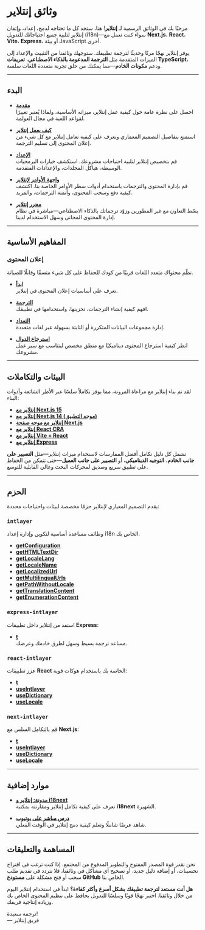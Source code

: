 # وثائق إنتلاير

مرحبًا بك في الوثائق الرسمية لـ **إنتلاير**! هنا، ستجد كل ما تحتاجه لدمج، إعداد، وإتقان إنتلاير لتلبية جميع احتياجاتك للتدويل (i18n)—سواء كنت تعمل مع **Next.js**، **React**، **Vite**، **Express**، أو بيئة JavaScript أخرى.

يوفر إنتلاير نهجًا مرنًا وحديثًا لترجمة تطبيقك. ستوجهك وثائقنا من التثبيت والإعداد إلى الميزات المتقدمة مثل **الترجمة المدعومة بالذكاء الاصطناعي**، **تعريفات TypeScript**، ودعم **مكونات الخادم**—مما يمكنك من خلق تجربة متعددة اللغات سلسة.

---

## البدء

- **[مقدمة](https://github.com/aymericzip/intlayer/blob/main/docs/ar/introduction.md)**  
  احصل على نظرة عامة حول كيفية عمل إنتلاير، ميزاته الأساسية، ولماذا يُعتبر تغييرًا لقواعد اللعبة في مجال العولمة.

- **[كيف يعمل إنتلاير](https://github.com/aymericzip/intlayer/blob/main/docs/ar/how_works_intlayer.md)**  
  استمتع بتفاصيل التصميم المعماري وتعرف على كيفية تعامل إنتلاير مع كل شيء من إعلان المحتوى إلى تسليم الترجمة.

- **[الإعداد](https://github.com/aymericzip/intlayer/blob/main/docs/ar/configuration.md)**  
  قم بتخصيص إنتلاير لتلبية احتياجات مشروعك. استكشف خيارات البرمجيات الوسيطة، هياكل المجلدات، والإعدادات المتقدمة.

- **[واجهة الأوامر لإنتلاير](https://github.com/aymericzip/intlayer/blob/main/docs/ar/intlayer_cli.md)**  
  قم بإدارة المحتوى والترجمات باستخدام أدوات سطر الأوامر الخاصة بنا. اكتشف كيفية دفع وسحب المحتوى، وأتمتة الترجمات، والمزيد.

- **[محرر إنتلاير](https://github.com/aymericzip/intlayer/blob/main/docs/ar/intlayer_editor.md)**  
  بسّط التعاون مع غير المطورين وزوّد ترجماتك بالذكاء الاصطناعي—مباشرة في نظام إدارة المحتوى المجاني وسهل الاستخدام لدينا.

---

## المفاهيم الأساسية

### إعلان المحتوى

نظّم محتواك متعدد اللغات قريبًا من كودك للحفاظ على كل شيء متسقًا وقابلًا للصيانة.

- **[ابدأ](https://github.com/aymericzip/intlayer/blob/main/docs/ar/dictionary/get_started.md)**  
  تعرف على أساسيات إعلان المحتوى في إنتلاير.

- **[الترجمة](https://github.com/aymericzip/intlayer/blob/main/docs/ar/dictionary/translation.md)**  
  افهم كيفية إنشاء الترجمات، تخزينها، واستخدامها في تطبيقك.

- **[التعداد](https://github.com/aymericzip/intlayer/blob/main/docs/ar/dictionary/enumeration.md)**  
  إدارة مجموعات البيانات المتكررة أو الثابتة بسهولة عبر لغات متعددة.

- **[استرجاع الدوال](https://github.com/aymericzip/intlayer/blob/main/docs/ar/dictionary/function_fetching.md)**  
  انظر كيفية استرجاع المحتوى ديناميكيًا مع منطق مخصص ليتناسب مع سير عمل مشروعك.

---

## البيئات والتكاملات

لقد تم بناء إنتلاير مع مراعاة المرونة، مما يوفر تكاملاً سلسًا عبر الأطر الشائعة وأدوات البناء:

- **[إنتلاير مع Next.js 15](https://github.com/aymericzip/intlayer/blob/main/docs/ar/intlayer_with_nextjs_15.md)**
- **[إنتلاير مع Next.js 14 (موجه التطبيق)](https://github.com/aymericzip/intlayer/blob/main/docs/ar/intlayer_with_nextjs_14.md)**
- **[إنتلاير مع موجه صفحة Next.js](https://github.com/aymericzip/intlayer/blob/main/docs/ar/intlayer_with_nextjs_page_router.md)**
- **[إنتلاير مع React CRA](https://github.com/aymericzip/intlayer/blob/main/docs/ar/intlayer_with_create_react_app.md)**
- **[إنتلاير مع Vite + React](https://github.com/aymericzip/intlayer/blob/main/docs/ar/intlayer_with_vite+react.md)**
- **[إنتلاير مع Express](https://github.com/aymericzip/intlayer/blob/main/docs/ar/intlayer_with_express.md)**

تشمل كل دليل تكامل أفضل الممارسات لاستخدام ميزات إنتلاير—مثل **التصيير على جانب الخادم**، **التوجيه الديناميكي**، أو **التصيير على جانب العميل**—حتى تتمكن من الحفاظ على تطبيق سريع وصديق لمحركات البحث وعالي القابلية للتوسع.

---

## الحزم

يقدم التصميم المعياري لإنتلاير حزمًا مخصصة لبيئات واحتياجات محددة:

### `intlayer`

وظائف مساعدة أساسية لتكوين وإدارة إعداد i18n الخاص بك.

- **[getConfiguration](https://github.com/aymericzip/intlayer/blob/main/docs/ar/packages/intlayer/getConfiguration.md)**
- **[getHTMLTextDir](https://github.com/aymericzip/intlayer/blob/main/docs/ar/packages/intlayer/getHTMLTextDir.md)**
- **[getLocaleLang](https://github.com/aymericzip/intlayer/blob/main/docs/ar/packages/intlayer/getLocaleLang.md)**
- **[getLocaleName](https://github.com/aymericzip/intlayer/blob/main/docs/ar/packages/intlayer/getLocaleName.md)**
- **[getLocalizedUrl](https://github.com/aymericzip/intlayer/blob/main/docs/ar/packages/intlayer/getLocalizedUrl.md)**
- **[getMultilingualUrls](https://github.com/aymericzip/intlayer/blob/main/docs/ar/packages/intlayer/getMultilingualUrls.md)**
- **[getPathWithoutLocale](https://github.com/aymericzip/intlayer/blob/main/docs/ar/packages/intlayer/getPathWithoutLocale.md)**
- **[getTranslationContent](https://github.com/aymericzip/intlayer/blob/main/docs/ar/packages/intlayer/getTranslationContent.md)**
- **[getEnumerationContent](https://github.com/aymericzip/intlayer/blob/main/docs/ar/packages/intlayer/getEnumerationContent.md)**

### `express-intlayer`

استفد من إنتلاير داخل تطبيقات **Express**:

- **[t](https://github.com/aymericzip/intlayer/blob/main/docs/ar/packages/express-intlayer/t.md)**  
  مساعد ترجمة بسيط وسهل لطرق خادمك وعرضك.

### `react-intlayer`

عزز تطبيقات **React** الخاصة بك باستخدام هوكات قوية:

- **[t](https://github.com/aymericzip/intlayer/blob/main/docs/ar/packages/react-intlayer/t.md)**
- **[useIntlayer](https://github.com/aymericzip/intlayer/blob/main/docs/ar/packages/react-intlayer/useIntlayer.md)**
- **[useDictionary](https://github.com/aymericzip/intlayer/blob/main/docs/ar/packages/react-intlayer/useDictionary.md)**
- **[useLocale](https://github.com/aymericzip/intlayer/blob/main/docs/ar/packages/react-intlayer/useLocale.md)**

### `next-intlayer`

قم بالتكامل السلس مع **Next.js**:

- **[t](https://github.com/aymericzip/intlayer/blob/main/docs/ar/packages/next-intlayer/t.md)**
- **[useIntlayer](https://github.com/aymericzip/intlayer/blob/main/docs/ar/packages/next-intlayer/useIntlayer.md)**
- **[useDictionary](https://github.com/aymericzip/intlayer/blob/main/docs/ar/packages/next-intlayer/useDictionary.md)**
- **[useLocale](https://github.com/aymericzip/intlayer/blob/main/docs/ar/packages/next-intlayer/useLocale.md)**

---

## موارد إضافية

- **[مدونة: إنتلاير و i18next](https://github.com/aymericzip/intlayer/blob/main/docs/ar/intlayer_with_i18next.md)**  
  تعرف على كيفية تكامل إنتلاير ومقارنته بمكتبة **i18next** الشهيرة.

- **[درس مباشر على يوتيوب](https://youtu.be/W2G7KxuSD4c?si=GyU_KpVhr61razRw)**  
  شاهد عرضًا شاملًا وتعلم كيفية دمج إنتلاير في الوقت الفعلي.

---

## المساهمة والتعليقات

نحن نقدر قوة المصدر المفتوح والتطوير المدفوع من المجتمع. إذا كنت ترغب في اقتراح تحسينات، أو إضافة دليل جديد، أو تصحيح أي مشاكل في وثائقنا، فلا تتردد في تقديم طلب سحب أو فتح مشكلة على **مستودع GitHub** الخاص بنا.

**هل أنت مستعد لترجمة تطبيقك بشكل أسرع وأكثر كفاءة؟** ابدأ في استخدام إنتلاير اليوم من خلال وثائقنا. اختبر نهجًا قويًا وسلسًا للتدويل يحافظ على تنظيم المحتوى الخاص بك وزيادة إنتاجية فريقك.

ترجمة سعيدة!  
— فريق إنتلاير
